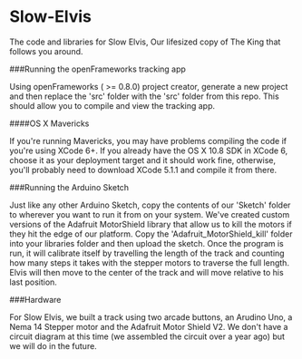 # Slow-Elvis
The code and libraries for Slow Elvis, Our lifesized copy of The King that follows you around.

###Running the openFrameworks tracking app

Using openFrameworks ( >= 0.8.0) project creator, generate a new project and then replace the 'src' folder with the 'src' folder from this repo. This should allow you to compile and view the tracking app.

####OS X Mavericks

If you're running Mavericks, you may have problems compiling the code if you're using XCode 6+. If you already have the OS X 10.8 SDK in XCode 6, choose it as your deployment target and it should work fine, otherwise, you'll probably need to download XCode 5.1.1 and compile it from there.

###Running the Arduino Sketch

Just like any other Arduino Sketch, copy the contents of our 'Sketch' folder to wherever you want to run it from on your system. We've created custom versions of the Adafruit MotorShield library that allow us to kill the motors if they hit the edge of our platform. Copy the 'Adafruit_MotorShield_kill' folder into your libraries folder and then upload the sketch. Once the program is run, it will calibrate itself by travelling the length of the track and counting how many steps it takes with the stepper motors to traverse the full length. Elvis will then move to the center of the track and will move relative to his last position.

###Hardware

For Slow Elvis, we built a track using two arcade buttons, an Arudino Uno, a Nema 14 Stepper motor and the Adafruit Motor Shield V2. We don't have a circuit diagram at this time (we assembled the circuit over a year ago) but we will do in the future.